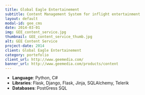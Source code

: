 ```yaml
---
title: Global Eagle Entertainement
subtitle: Content Management System for inflight entertainment
layout: default
modal-id: gee_cms
date: 2014-03-01
img: GEE_content_service.jpg
thumbnail: GEE_content_service_thumb.jpg
alt: GEE Content Service
project-date: 2014
client: Global Eagle Entertainement
category: portefolio
client_url: http://www.geemedia.com/
banner_url: http://www.geemedia.com/products/content
---
```




- **Language**: Python, C#
- **Libraries**: Flask, Django, Flask, Jinja, SQLAlchemy, Telerik
- **Databases**:  PostGress SQL
